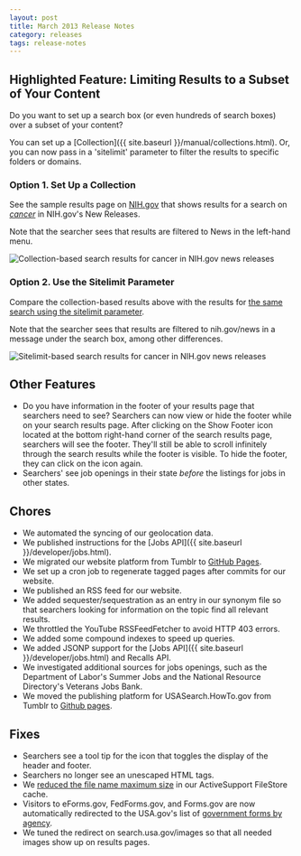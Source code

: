 ```yaml
---
layout: post
title: March 2013 Release Notes
category: releases
tags: release-notes
---
```


## Highlighted Feature: Limiting Results to a Subset of Your Content

Do you want to set up a search box (or even hundreds of search boxes) over a subset of your content?

You can set up a [Collection]({{ site.baseurl }}/manual/collections.html). Or, you can now pass in a 'sitelimit' parameter to filter the results to specific folders or domains.

### Option 1. Set Up a Collection

See the sample results page on [NIH.gov](https://www.nih.gov) that shows results for a search on [*cancer*](https://search.nih.gov/search/docs?affiliate=nih&dc=565&query=cancer) in NIH.gov's New Releases.

Note that the searcher sees that results are filtered to News in the left-hand menu.

![Collection-based search results for cancer in NIH.gov news releases](https://d3qcdigd1fhos0.cloudfront.net/blog/img/nih-collection.png)

### Option 2. Use the Sitelimit Parameter

Compare the collection-based results above with the results for [the same search using the sitelimit parameter](https://search.usa.gov/search?affiliate=nih&query=cancer&sitelimit=nih.gov/news).

Note that the searcher sees that results are filtered to nih.gov/news in a message under the search box, among other differences.

![Sitelimit-based search results for cancer in NIH.gov news releases](https://d3qcdigd1fhos0.cloudfront.net/blog/img/nih-sitelimit.png)

## Other Features

* Do you have information in the footer of your results page that searchers need to see? Searchers can now view or hide the footer while on your search results page. After clicking on the Show Footer icon located at the bottom right-hand corner of the search results page, searchers will see the footer. They'll still be able to scroll infinitely through the search results while the footer is visible. To hide the footer, they can click on the icon again.
* Searchers' see job openings in their state *before* the listings for jobs in other states.

## Chores

* We automated the syncing of our geolocation data.
* We published instructions for the [Jobs API]({{ site.baseurl }}/developer/jobs.html).
* We migrated our website platform from Tumblr to [GitHub Pages](https://pages.github.com).
* We set up a cron job to regenerate tagged pages after commits for our website.
* We published an RSS feed for our website.
* We added sequester/sequestration as an entry in our synonym file so that searchers looking for information on the topic find all relevant results.
* We throttled the YouTube RSSFeedFetcher to avoid HTTP 403 errors.
* We added some compound indexes to speed up queries.
* We added JSONP support for the [Jobs API]({{ site.baseurl }}/developer/jobs.html) and Recalls API.
* We investigated additional sources for jobs openings, such as the Department of Labor's Summer Jobs and the National Resource Directory's Veterans Jobs Bank.
* We moved the publishing platform for USASearch.HowTo.gov from Tumblr to [Github pages](https://pages.github.com).

## Fixes

* Searchers see a tool tip for the icon that toggles the display of the header and footer.
* Searchers no longer see an unescaped HTML tags.
* We [reduced the file name maximum size](https://github.com/rails/rails/pull/4911) in our ActiveSupport FileStore cache.
* Visitors to eForms.gov, FedForms.gov, and Forms.gov are now automatically redirected to the USA.gov's list of [government forms by agency](https://www.usa.gov/Topics/Reference-Shelf/forms.shtml).
* We tuned the redirect on search.usa.gov/images so that all needed images show up on results pages.